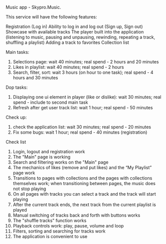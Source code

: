 Music app - Skypro.Music.

This service will have the following features:

Registration (Log in)
Ability to log in and log out (Sign up, Sign out)
Showcase with available tracks
The player built into the application (listening to music, pausing and unpausing, rewinding, repeating a track, shuffling a playlist)
Adding a track to favorites
Collection list

Main tasks:

1. Selections page: wait 40 minutes; real spend - 2 hours and 20 minutes
2. Likes in playlist: wait 40 minutes; real spend - 2 hours
3. Search, filter, sort: wait 3 hours (on hour to one task); real spend - 4 hours and 30 minutes

Dop tasks:

1. Displaying one ui element in player (like or dislike): wait 30 minutes; real spend - include to second main task
2. Refresh after get user track list: wait 1 hour; real spend - 50 minutes

Check up:

1. check the application list: wait 30 minutes; real spend - 20 minutes
2. Fix some bugs: wait 1 hour; real spend - 40 minutes (registration)

Check list

1. Login, logout and registration work
2. The "Main" page is working
3. Search and filtering works on the "Main" page
4. The mechanics of likes (remove and put likes) and the “My Playlist” page work
5. Transitions to pages with collections and the pages with collections themselves work; when transitioning between pages, the music does not stop playing
6. On all pages with tracks you can select a track and the track will start playing
7. After the current track ends, the next track from the current playlist is played
8. Manual switching of tracks back and forth with buttons works
9. The "shuffle tracks" function works
10. Playback controls work: play, pause, volume and loop
11. Filters, sorting and searching for tracks work
12. The application is convenient to use